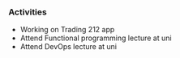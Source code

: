 ### Activities
- Working on Trading 212 app
- Attend Functional programming lecture at uni
- Attend DevOps lecture at uni